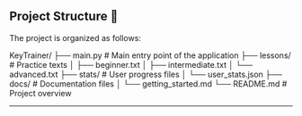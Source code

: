 ## Project Structure 📂
The project is organized as follows:

KeyTrainer/
├── main.py              # Main entry point of the application
├── lessons/             # Practice texts
│   ├── beginner.txt
│   ├── intermediate.txt
│   └── advanced.txt
├── stats/               # User progress files
│   └── user_stats.json
├── docs/                # Documentation files
│   └── getting_started.md
└── README.md            # Project overview

---